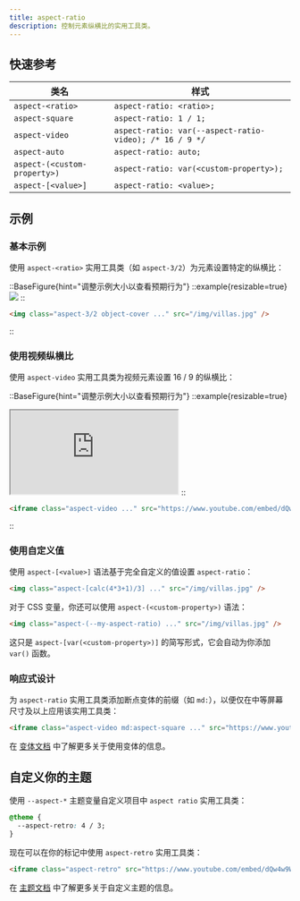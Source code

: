 ```yaml
---
title: aspect-ratio
description: 控制元素纵横比的实用工具类。
---
```


## 快速参考

| 类名             | 样式                                   |
| ---------------- | -------------------------------------- |
| `aspect-<ratio>` | `aspect-ratio: <ratio>;`              |
| `aspect-square`  | `aspect-ratio: 1 / 1;`                |
| `aspect-video`   | `aspect-ratio: var(--aspect-ratio-video); /* 16 / 9 */` |
| `aspect-auto`    | `aspect-ratio: auto;`                 |
| `aspect-(<custom-property>)` | `aspect-ratio: var(<custom-property>);` |
| `aspect-[<value>]` | `aspect-ratio: <value>;`              |

## 示例

### 基本示例

使用 `aspect-<ratio>` 实用工具类（如 `aspect-3/2`）为元素设置特定的纵横比：

::BaseFigure{hint="调整示例大小以查看预期行为"}
::example{resizable=true}
<img
  class="mx-auto aspect-3/2 w-full max-w-sm rounded-lg object-cover"
  src="https://images.unsplash.com/photo-1590523277543-a94d2e4eb00b?ixlib=rb-1.2.1&ixid=MnwxMjA3fDB8MHxwaG90by1wYWdlfHx8fGVufDB8fHx8&auto=format&fit=crop&w=1200&q=80"
/>
::

```html
<img class="aspect-3/2 object-cover ..." src="/img/villas.jpg" />
```
::


### 使用视频纵横比

使用 `aspect-video` 实用工具类为视频元素设置 16 / 9 的纵横比：

::BaseFigure{hint="调整示例大小以查看预期行为"}
::example{resizable=true}
<iframe
class="aspect-video w-full rounded-lg"
src="https://www.youtube.com/embed/dQw4w9WgXcQ"
allow="accelerometer; autoplay; clipboard-write; encrypted-media; gyroscope; picture-in-picture"
allowfullscreen></iframe>
::

```html
<iframe class="aspect-video ..." src="https://www.youtube.com/embed/dQw4w9WgXcQ"></iframe>
```
::

### 使用自定义值

使用 `aspect-[<value>]` 语法基于完全自定义的值设置 `aspect-ratio`：

```html
<img class="aspect-[calc(4*3+1)/3] ..." src="/img/villas.jpg" />
```

对于 CSS 变量，你还可以使用 `aspect-(<custom-property>)` 语法：

```html
<img class="aspect-(--my-aspect-ratio) ..." src="/img/villas.jpg" />
```

这只是 `aspect-[var(<custom-property>)]` 的简写形式，它会自动为你添加 `var()` 函数。

### 响应式设计

为 `aspect-ratio` 实用工具类添加断点变体的前缀（如 `md:`），以便仅在中等屏幕尺寸及以上应用该实用工具类：

```html
<iframe class="aspect-video md:aspect-square ..." src="https://www.youtube.com/embed/dQw4w9WgXcQ"></iframe>
```

在 [变体文档](https://tailwindcss.com/docs/responsive-design) 中了解更多关于使用变体的信息。

## 自定义你的主题

使用 `--aspect-*` 主题变量自定义项目中 `aspect ratio` 实用工具类：

```css
@theme {
  --aspect-retro: 4 / 3;
}
```

现在可以在你的标记中使用 `aspect-retro` 实用工具类：

```html
<iframe class="aspect-retro" src="https://www.youtube.com/embed/dQw4w9WgXcQ"></iframe>
```

在 [主题文档](https://tailwindcss.com/docs/theme) 中了解更多关于自定义主题的信息。
